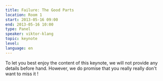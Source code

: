 ```yaml
---
title: Failure: The Good Parts
location: Room 1
start: 2013-05-16 09:00
end: 2013-05-16 10:00
type: Panel
speaker: viktor-klang
topic: keynote
level: 
language: en
---
```


To let you best enjoy the content of this keynote, we will not provide any details before hand. However, we do promise that you really really don't want to miss it !


	
